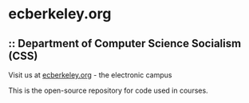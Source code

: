 # ecberkeley.org 
##  :: Department of Computer Science Socialism (CSS)

Visit us at [ecberkeley.org](http://ecberkeley.org/) - the electronic campus

This is the open-source repository for code used in courses.


